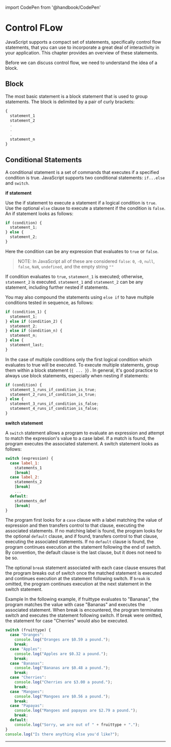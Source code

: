 import CodePen from '@handbook/CodePen'

# Control FLow

JavaScript supports a compact set of statements, specifically control flow statements, that you can use to incorporate a great deal of interactivity in your application. This chapter provides an overview of these statements.

Before we can discuss control flow, we need to understand the idea of a block.

## Block

The most basic statement is a block statement that is used to group statements. The block is delimited by a pair of curly brackets:

```js
{
  statement_1
  statement_2
  .
  .
  .
  statement_n
}
```

## Conditional Statements

A conditional statement is a set of commands that executes if a specified condition is true. JavaScript supports two conditional statements: `if...else` and `switch`.

**if statement**

Use the if statement to execute a statement if a logical condition is `true`. Use the optional `else` clause to execute a statement if the condition is `false`. An if statement looks as follows:

```js
if (condition) {
  statement_1;
} else {
  statement_2;
}
```

Here the condition can be any expression that evaluates to `true` or `false`.

> NOTE: In JavaScript all of these are considered `false`: `0`, `-0`, `null`, `false`, `NaN`, `undefined`, and the empty string `""`

If condition evaluates to `true`, `statement_1` is executed; otherwise, `statement_2` is executed. `statement_1` and `statement_2` can be any statement, including further nested if statements.

You may also compound the statements using `else if` to have multiple conditions tested in sequence, as follows:

```js
if (condition_1) {
  statement_1;
} else if (condition_2) {
  statement_2;
} else if (condition_n) {
  statement_n;
} else {
  statement_last;
}
```

In the case of multiple conditions only the first logical condition which evaluates to true will be executed. To execute multiple statements, group them within a block statement (`{ ... }`) . In general, it's good practice to always use block statements, especially when nesting if statements:

```js
if (condition) {
  statement_1_runs_if_condition_is_true;
  statement_2_runs_if_condition_is_true;
} else {
  statement_3_runs_if_condition_is_false;
  statement_4_runs_if_condition_is_false;
}
```

**switch statement**

A `switch` statement allows a program to evaluate an expression and attempt to match the expression's value to a case label. If a match is found, the program executes the associated statement. A switch statement looks as follows:

```js
switch (expression) {
  case label_1:
    statements_1
    [break]
  case label_2:
    statements_2
    [break]
    ...
  default:
    statements_def
    [break]
}
```

The program first looks for a `case` clause with a label matching the value of expression and then transfers control to that clause, executing the associated statements. If no matching label is found, the program looks for the optional `default` clause, and if found, transfers control to that clause, executing the associated statements. If no `default` clause is found, the program continues execution at the statement following the end of switch. By convention, the default clause is the last clause, but it does not need to be so.

The optional `break` statement associated with each case clause ensures that the program breaks out of switch once the matched statement is executed and continues execution at the statement following switch. If `break` is omitted, the program continues execution at the next statement in the switch statement.

Example
In the following example, if fruittype evaluates to "Bananas", the program matches the value with case "Bananas" and executes the associated statement. When break is encountered, the program terminates switch and executes the statement following switch. If break were omitted, the statement for case "Cherries" would also be executed.

```js
switch (fruittype) {
  case "Oranges":
    console.log("Oranges are $0.59 a pound.");
    break;
  case "Apples":
    console.log("Apples are $0.32 a pound.");
    break;
  case "Bananas":
    console.log("Bananas are $0.48 a pound.");
    break;
  case "Cherries":
    console.log("Cherries are $3.00 a pound.");
    break;
  case "Mangoes":
    console.log("Mangoes are $0.56 a pound.");
    break;
  case "Papayas":
    console.log("Mangoes and papayas are $2.79 a pound.");
    break;
  default:
    console.log("Sorry, we are out of " + fruittype + ".");
}
console.log("Is there anything else you'd like?");
```

---
